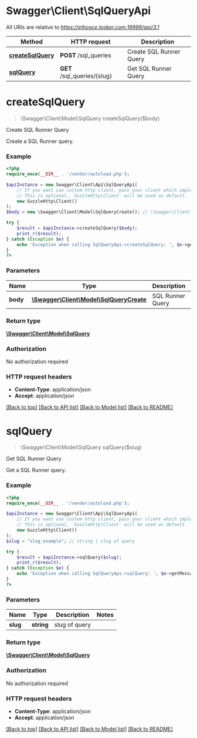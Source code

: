 # Swagger\Client\SqlQueryApi

All URIs are relative to *https://ethosce.looker.com:19999/api/3.1*

Method | HTTP request | Description
------------- | ------------- | -------------
[**createSqlQuery**](SqlQueryApi.md#createSqlQuery) | **POST** /sql_queries | Create SQL Runner Query
[**sqlQuery**](SqlQueryApi.md#sqlQuery) | **GET** /sql_queries/{slug} | Get SQL Runner Query


# **createSqlQuery**
> \Swagger\Client\Model\SqlQuery createSqlQuery($body)

Create SQL Runner Query

Create a SQL Runner query.

### Example
```php
<?php
require_once(__DIR__ . '/vendor/autoload.php');

$apiInstance = new Swagger\Client\Api\SqlQueryApi(
    // If you want use custom http client, pass your client which implements `GuzzleHttp\ClientInterface`.
    // This is optional, `GuzzleHttp\Client` will be used as default.
    new GuzzleHttp\Client()
);
$body = new \Swagger\Client\Model\SqlQueryCreate(); // \Swagger\Client\Model\SqlQueryCreate | SQL Runner Query

try {
    $result = $apiInstance->createSqlQuery($body);
    print_r($result);
} catch (Exception $e) {
    echo 'Exception when calling SqlQueryApi->createSqlQuery: ', $e->getMessage(), PHP_EOL;
}
?>
```

### Parameters

Name | Type | Description  | Notes
------------- | ------------- | ------------- | -------------
 **body** | [**\Swagger\Client\Model\SqlQueryCreate**](../Model/SqlQueryCreate.md)| SQL Runner Query |

### Return type

[**\Swagger\Client\Model\SqlQuery**](../Model/SqlQuery.md)

### Authorization

No authorization required

### HTTP request headers

 - **Content-Type**: application/json
 - **Accept**: application/json

[[Back to top]](#) [[Back to API list]](../../README.md#documentation-for-api-endpoints) [[Back to Model list]](../../README.md#documentation-for-models) [[Back to README]](../../README.md)

# **sqlQuery**
> \Swagger\Client\Model\SqlQuery sqlQuery($slug)

Get SQL Runner Query

Get a SQL Runner query.

### Example
```php
<?php
require_once(__DIR__ . '/vendor/autoload.php');

$apiInstance = new Swagger\Client\Api\SqlQueryApi(
    // If you want use custom http client, pass your client which implements `GuzzleHttp\ClientInterface`.
    // This is optional, `GuzzleHttp\Client` will be used as default.
    new GuzzleHttp\Client()
);
$slug = "slug_example"; // string | slug of query

try {
    $result = $apiInstance->sqlQuery($slug);
    print_r($result);
} catch (Exception $e) {
    echo 'Exception when calling SqlQueryApi->sqlQuery: ', $e->getMessage(), PHP_EOL;
}
?>
```

### Parameters

Name | Type | Description  | Notes
------------- | ------------- | ------------- | -------------
 **slug** | **string**| slug of query |

### Return type

[**\Swagger\Client\Model\SqlQuery**](../Model/SqlQuery.md)

### Authorization

No authorization required

### HTTP request headers

 - **Content-Type**: application/json
 - **Accept**: application/json

[[Back to top]](#) [[Back to API list]](../../README.md#documentation-for-api-endpoints) [[Back to Model list]](../../README.md#documentation-for-models) [[Back to README]](../../README.md)

